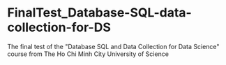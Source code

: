# FinalTest_Database-SQL-data-collection-for-DS
The final test of the "Database SQL and Data Collection for Data Science" course from The Ho Chi Minh City University of Science
